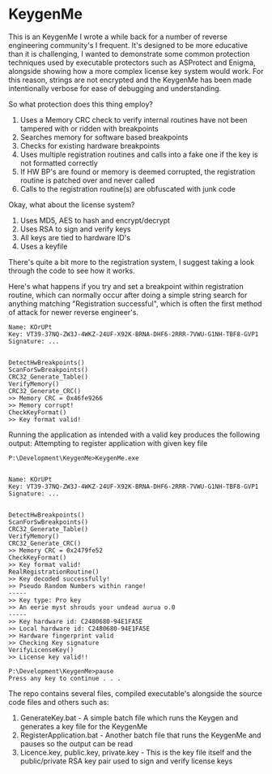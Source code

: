 KeygenMe
========

This is an KeygenMe I wrote a while back for a number of reverse engineering community's I frequent. It's designed to be more educative than it is challenging, I wanted to demonstrate some common protection techniques used by executable protectors such as ASProtect and Enigma, alongside showing how a more complex license key system would work. For this reason, strings are not encrypted and the KeygenMe has been made intentionally verbose for ease of debugging and understanding.

So what protection does this thing employ?
1. Uses a Memory CRC check to verify internal routines have not been tampered with or ridden with breakpoints
2. Searches memory for software based breakpoints
3. Checks for existing hardware breakpoints
4. Uses multiple registration routines and calls into a fake one if the key is not formatted correctly
5. If HW BP's are found or memory is deemed corrupted, the registration routine is patched over and never called
6. Calls to the registration routine(s) are obfuscated with junk code

Okay, what about the license system?
1. Uses MD5, AES to hash and encrypt/decrypt
2. Uses RSA to sign and verify keys
3. All keys are tied to hardware ID's
4. Uses a keyfile

There's quite a bit more to the registration system, I suggest taking a look through the code to see how it works.

Here's what happens if you try and set a breakpoint within registration routine, which can normally occur after doing a simple string search for anything matching "Registration successful", which is often the first method of attack for newer reverse engineer's. 

```
Name: KOrUPt
Key: VT39-37NQ-ZW3J-4WKZ-24UF-X92K-BRNA-DHF6-2RRR-7VWU-G1NH-TBF8-GVP1
Signature: ...


DetectHwBreakpoints()
ScanForSwBreakpoints()
CRC32_Generate_Table()
VerifyMemory()
CRC32_Generate_CRC()
>> Memory CRC = 0x46fe9266
>> Memory corrupt!
CheckKeyFormat()
>> Key format valid!
```
Running the application as intended with a valid key produces the following output:
Attempting to register application with given key file
```
P:\Development\KeygenMe>KeygenMe.exe


Name: KOrUPt
Key: VT39-37NQ-ZW3J-4WKZ-24UF-X92K-BRNA-DHF6-2RRR-7VWU-G1NH-TBF8-GVP1
Signature: ...


DetectHwBreakpoints()
ScanForSwBreakpoints()
CRC32_Generate_Table()
VerifyMemory()
CRC32_Generate_CRC()
>> Memory CRC = 0x2479fe52
CheckKeyFormat()
>> Key format valid!
RealRegistrationRoutine()
>> Key decoded successfully!
>> Pseudo Random Numbers within range!
-----
>> Key type: Pro key
>> An eerie myst shrouds your undead aurua o.0
-----
>> Key hardware id: C2480680-94E1FA5E
>> Local hardware id: C2480680-94E1FA5E
>> Hardware fingerprint valid
>> Checking Key signature
VerifyLicenseKey()
>> License key valid!!

P:\Development\KeygenMe>pause
Press any key to continue . . .
```

The repo contains several files, compiled executable's alongside the source code files and others such as:
1. GenerateKey.bat - A simple batch file which runs the Keygen and generates a key file for the KeygenMe
2. RegisterApplication.bat - Another batch file that runs the KeygenMe and pauses so the output can be read
3. Licence.key, public.key, private.key - This is the key file itself and the public/private RSA key pair used to sign and verify license keys
